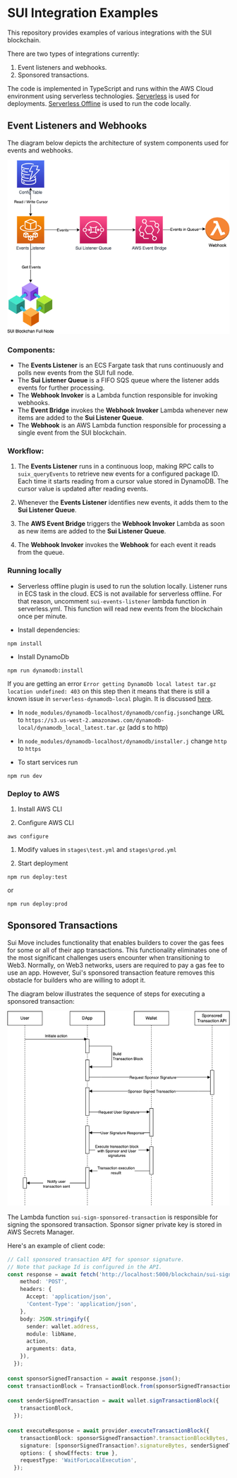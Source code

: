 # SUI Integration Examples

This repository provides examples of various integrations with the SUI blockchain.

There are two types of integrations currently:

1. Event listeners and webhooks.
2. Sponsored transactions.

The code is implemented in TypeScript and runs within the AWS Cloud environment using serverless technologies. [Serverless](https://www.serverless.com/) is used for deployments. [Serverless Offline](https://www.serverless.com/plugins/serverless-offline) is used to run the code locally.

## Event Listeners and Webhooks

The diagram below depicts the architecture of system components used for events and webhooks.

![Events Architecture](images/events.png)

### **Components:**
- The **Events Listener** is an ECS Fargate task that runs continuously and polls new events from the SUI full node.
- The **Sui Listener Queue** is a FIFO SQS queue where the listener adds events for further processing.
- The **Webhook Invoker** is a Lambda function responsible for invoking webhooks.
- The **Event Bridge** invokes the **Webhook Invoker** Lambda whenever new items are added to the **Sui Listener Queue**.
- The **Webhook** is an AWS Lambda function responsible for processing a single event from the SUI blockchain.

### **Workflow:**
1. The **Events Listener** runs in a continuous loop, making RPC calls to `suix_queryEvents` to retrieve new events for a configured package ID. Each time it starts reading from a cursor value stored in DynamoDB. The cursor value is updated after reading events.

2. Whenever the **Events Listener** identifies new events, it adds them to the **Sui Listener Queue**.

3. The **AWS Event Bridge** triggers the **Webhook Invoker** Lambda as soon as new items are added to the **Sui Listener Queue**.

4. The **Webhook Invoker** invokes the **Webhook** for each event it reads from the queue.

### Running locally

- Serverless offline plugin is used to run the solution locally. Listener runs in ECS task in the cloud. ECS is not available for serverless offline. For that reason, uncomment `sui-events-listener` lambda function in serverless.yml. This function will read new events from the blockchain once per minute.

- Install dependencies:
```
npm install
```

- Install DynamoDb 
```
npm run dynamodb:install
```

If you are getting an error `Error getting DynamoDb local latest tar.gz location undefined: 403` on this step then it means that there is still a known issue in `serverless-dynamodb-local` plugin.
It is discussed [here](https://github.com/99x/serverless-dynamodb-local/issues/294).
  - In `node_modules/dynamodb-localhost/dynamodb/config.json`change URL to `https://s3.us-west-2.amazonaws.com/dynamodb-local/dynamodb_local_latest.tar.gz` (add s to http)
  - In `node_modules/dynamodb-localhost/dynamodb/installer.j` change `http` to `https`

- To start services run
```
npm run dev
```

### Deploy to AWS

1. Install AWS CLI

1. Configure AWS CLI
```
aws configure
```

1. Modify values in `stages\test.yml` and `stages\prod.yml`

1. Start deployment
```
npm run deploy:test
```
or
```
npm run deploy:prod
```


## Sponsored Transactions

Sui Move includes functionality that enables builders to cover the gas fees for some or all of their app transactions. This functionality eliminates one of the most significant challenges users encounter when transitioning to Web3. Normally, on Web3 networks, users are required to pay a gas fee to use an app. However, Sui's sponsored transaction feature removes this obstacle for builders who are willing to adopt it.

The diagram below illustrates the sequence of steps for executing a sponsored transaction:

![Sponsored Transaction Diagram](images/sponsor.png)

The Lambda function `sui-sign-sponsored-transaction` is responsible for signing the sponsored transaction. Sponsor signer private key is stored in AWS Secrets Manager.

Here's an example of client code:


```typescript
// Call sponsored transaction API for sponsor signature. 
// Note that package Id is configured in the API.
const response = await fetch('http://localhost:5000/blockchain/sui-sign-sponsored-transaction', {
    method: 'POST',
    headers: {
      Accept: 'application/json',
      'Content-Type': 'application/json',
    },
    body: JSON.stringify({
      sender: wallet.address,
      module: libName,
      action,
      arguments: data,
    }),
  });

const sponsorSignedTransaction = await response.json();
const transactionBlock = TransactionBlock.from(sponsorSignedTransaction?.transactionBlockBytes);

const senderSignedTransaction = await wallet.signTransactionBlock({
    transactionBlock,
  });

const executeResponse = await provider.executeTransactionBlock({
    transactionBlock: sponsorSignedTransaction?.transactionBlockBytes,
    signature: [sponsorSignedTransaction?.signatureBytes, senderSignedTransaction.signature],
    options: { showEffects: true },
    requestType: 'WaitForLocalExecution',
  });
```